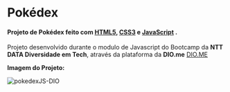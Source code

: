# Pokédex



#### Projeto de Pokédex feito com **<u>HTML5</u>**, **<u>CSS3</u>** e **<u>JavaScript</u>** .



Projeto desenvolvido durante o modulo de Javascript do Bootcamp da **NTT DATA Diversidade em Tech**, através  da plataforma da **DIO.me** [DIO.ME](https://www.dio.me)



**Imagem do Projeto:** 

![pokedexJS-DIO](C:\Users\admin\Desktop\pokedexJS-DIO.jpg)